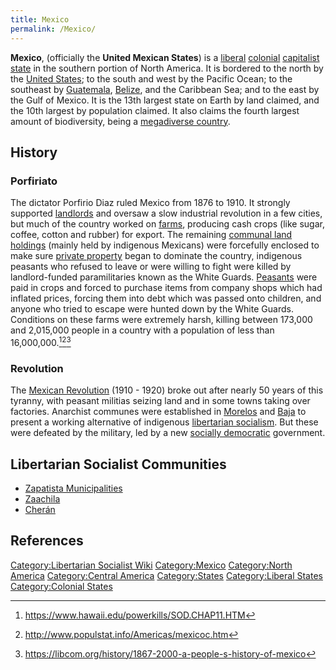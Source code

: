 ```yaml
---
title: Mexico
permalink: /Mexico/
---
```


**Mexico**, (officially the **United Mexican States**) is a
[liberal](Liberalism.md "wikilink") [colonial](Colonialism.md "wikilink")
[capitalist](Capitalism.md "wikilink") [state](List_of_States.md "wikilink")
in the southern portion of North America. It is bordered to the north by
the [United States](United_States_of_America.md "wikilink"); to the south
and west by the Pacific Ocean; to the southeast by
[Guatemala](Guatemala.md "wikilink"), [Belize](Belize.md "wikilink"), and the
Caribbean Sea; and to the east by the Gulf of Mexico. It is the 13th
largest state on Earth by land claimed, and the 10th largest by
population claimed. It also claims the fourth largest amount of
biodiversity, being a [megadiverse
country](Megadiverse_Country.md "wikilink").

## History

### Porfiriato

The dictator Porfirio Diaz ruled Mexico from 1876 to 1910. It strongly
supported [landlords](Landlord.md "wikilink") and oversaw a slow industrial
revolution in a few cities, but much of the country worked on
[farms](Agriculture.md "wikilink"), producing cash crops (like sugar,
coffee, cotton and rubber) for export. The remaining [communal land
holdings](Commons.md "wikilink") (mainly held by indigenous Mexicans) were
forcefully enclosed to make sure [private
property](Private_Property.md "wikilink") began to dominate the country,
indigenous peasants who refused to leave or were willing to fight were
killed by landlord-funded paramilitaries known as the White Guards.
[Peasants](Peasants.md "wikilink") were paid in crops and forced to
purchase items from company shops which had inflated prices, forcing
them into debt which was passed onto children, and anyone who tried to
escape were hunted down by the White Guards. Conditions on these farms
were extremely harsh, killing between 173,000 and 2,015,000 people in a
country with a population of less than 16,000,000.[^1][^2][^3]

### Revolution

The [Mexican Revolution](Mexican_Revolution.md "wikilink") (1910 - 1920)
broke out after nearly 50 years of this tyranny, with peasant militias
seizing land and in some towns taking over factories. Anarchist communes
were established in [Morelos](Morelos_Commune.md "wikilink") and
[Baja](Baja_Commune.md "wikilink") to present a working alternative of
indigenous [libertarian socialism](Libertarian_Socialism.md "wikilink").
But these were defeated by the military, led by a new [socially
democratic](Social_Democracy.md "wikilink") government.

## Libertarian Socialist Communities

- [Zapatista
  Municipalities](Rebel_Zapatista_Autonomous_Municipalities.md "wikilink")
- [Zaachila](Zaachila.md "wikilink")
- [Cherán](Cherán.md "wikilink")

## References

<references />

[Category:Libertarian Socialist
Wiki](Category:Libertarian_Socialist_Wiki.md "wikilink")
[Category:Mexico](Category:Mexico.md "wikilink") [Category:North
America](Category:North_America.md "wikilink") [Category:Central
America](Category:Central_America.md "wikilink")
[Category:States](Category:States.md "wikilink") [Category:Liberal
States](Category:Liberal_States.md "wikilink") [Category:Colonial
States](Category:Colonial_States.md "wikilink")

[^1]: <https://www.hawaii.edu/powerkills/SOD.CHAP11.HTM>

[^2]: <http://www.populstat.info/Americas/mexicoc.htm>

[^3]: <https://libcom.org/history/1867-2000-a-people-s-history-of-mexico>